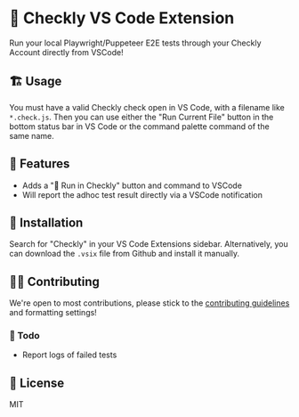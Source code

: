 # 🦝 Checkly VS Code Extension

Run your local Playwright/Puppeteer E2E tests through your Checkly Account directly from VSCode!

## 🏗️ Usage

You must have a valid Checkly check open in VS Code, with a filename like `*.check.js`. Then you can use either the "Run Current File" button in the bottom status bar in VS Code or the command palette command of the same name.

## 📱 Features

- Adds a "🦝 Run in Checkly" button and command to VSCode
- Will report the adhoc test result directly via a VSCode notification

## 📌 Installation

Search for "Checkly" in your VS Code Extensions sidebar. Alternatively, you can download the `.vsix` file from Github and install it manually.

## 🏋️‍♀️ Contributing

We're open to most contributions, please stick to the [contributing guidelines]() and formatting settings!

### 🔨 Todo

- Report logs of failed tests

## 📝 License

MIT

